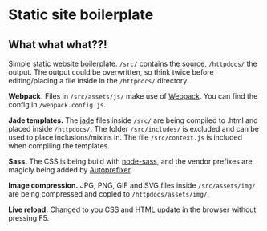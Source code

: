 # Static site boilerplate

## What what what??!
Simple static website boilerplate. `/src/` contains the source, `/httpdocs/` the output. The output could be overwritten, so think twice before editing/placing a file inside in the `/httpdocs/` directory. 

__Webpack.__
Files in `/src/assets/js/` make use of [Webpack](http://webpack.github.io). You can find the config in `/webpack.config.js`.

__Jade templates.__
The [jade](http://jade-lang.com/) files inside `/src/` are being compiled to .html and placed inside `/httpdocs/`. The folder `/src/includes/` is excluded and can be used to place inclusions/mixins in. The file `/src/context.js` is included when compiling the templates.

__Sass.__
The CSS is being build with [node-sass](https://github.com/andrew/node-sass), and the vendor prefixes are magicly being added by [Autoprefixer](https://github.com/ai/autoprefixer).

__Image compression.__
JPG, PNG, GIF and SVG files inside `/src/assets/img/` are being compressed and copied to `/httpdocs/assets/img/`.

__Live reload.__
Changed to you CSS and HTML update in the browser without pressing F5.
